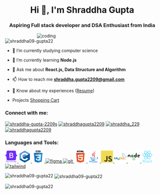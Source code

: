<h1 align="center">Hi 👋, I'm Shraddha Gupta</h1>
<h3 align="center">Aspiring Full stack developer and DSA Enthusiast from India</h3>

<img align="right" alt="coding" width="400" src="https://camo.githubusercontent.com/2366b34bb903c09617990fb5fff4622f3e941349e846ddb7e73df872a9d21233/68747470733a2f2f63646e2e6472696262626c652e636f6d2f75736572732f3733303730332f73637265656e73686f74732f363538313234332f6176656e746f2e676966">

<p align="left"> <img src="https://komarev.com/ghpvc/?username=shraddha09-gupta22&label=Profile%20views&color=0e75b6&style=flat" alt="shraddha09-gupta22" /> </p>

- 🔭 I’m currently studying computer science 

- 🌱 I’m currently learning **Node.js**

- 💬 Ask me about **React.js, Data Structure and Algorithm**

- 📫 How to reach me **shraddha.gupta2209@gmail.com**

- 📄 Know about my experiences ([Resume](https://drive.google.com/file/d/1KvzeAffCRifee513HeNnqZQvAC6Pv9kd/view))
- Projects [Shopping Cart](https://github.com/Shraddha09-Gupta22/pizza)

<h3 align="left">Connect with me:</h3>
<p align="left">
<a href="https://linkedin.com/in/shraddha-gupta-2209s" target="blank"><img align="center" src="https://raw.githubusercontent.com/rahuldkjain/github-profile-readme-generator/master/src/images/icons/Social/linked-in-alt.svg" alt="shraddha-gupta-2209s" height="30" width="40" /></a>
<a href="https://www.hackerrank.com/profile/shraddha_gupta22" target="blank"><img align="center" src="https://raw.githubusercontent.com/rahuldkjain/github-profile-readme-generator/master/src/images/icons/Social/hackerrank.svg" alt="shraddhagupta2209" height="30" width="40" /></a>
<a href="https://www.leetcode.com/shraddha_229" target="blank"><img align="center" src="https://raw.githubusercontent.com/rahuldkjain/github-profile-readme-generator/master/src/images/icons/Social/leet-code.svg" alt="shraddha_229" height="30" width="40" /></a>
<a href="https://auth.geeksforgeeks.org/user/shraddhagupta2209" target="blank"><img align="center" src="https://raw.githubusercontent.com/rahuldkjain/github-profile-readme-generator/master/src/images/icons/Social/geeks-for-geeks.svg" alt="shraddhagupta2209" height="30" width="40" /></a>
</p>

<h3 align="left">Languages and Tools:</h3>
<p align="left"> <a href="https://getbootstrap.com" target="_blank" rel="noreferrer"> <img src="https://raw.githubusercontent.com/devicons/devicon/master/icons/bootstrap/bootstrap-plain-wordmark.svg" alt="bootstrap" width="40" height="40"/> </a> <a href="https://www.cprogramming.com/" target="_blank" rel="noreferrer"> <img src="https://raw.githubusercontent.com/devicons/devicon/master/icons/c/c-original.svg" alt="c" width="40" height="40"/> </a> <a href="https://www.w3schools.com/css/" target="_blank" rel="noreferrer"> <img src="https://raw.githubusercontent.com/devicons/devicon/master/icons/css3/css3-original-wordmark.svg" alt="css3" width="40" height="40"/> </a> <a href="https://www.figma.com/" target="_blank" rel="noreferrer"> <img src="https://www.vectorlogo.zone/logos/figma/figma-icon.svg" alt="figma" width="40" height="40"/> </a> <a href="https://git-scm.com/" target="_blank" rel="noreferrer"> <img src="https://www.vectorlogo.zone/logos/git-scm/git-scm-icon.svg" alt="git" width="40" height="40"/> </a> <a href="https://www.w3.org/html/" target="_blank" rel="noreferrer"> <img src="https://raw.githubusercontent.com/devicons/devicon/master/icons/html5/html5-original-wordmark.svg" alt="html5" width="40" height="40"/> </a> <a href="https://www.java.com" target="_blank" rel="noreferrer"> <img src="https://raw.githubusercontent.com/devicons/devicon/master/icons/java/java-original.svg" alt="java" width="40" height="40"/> </a> <a href="https://developer.mozilla.org/en-US/docs/Web/JavaScript" target="_blank" rel="noreferrer"> <img src="https://raw.githubusercontent.com/devicons/devicon/master/icons/javascript/javascript-original.svg" alt="javascript" width="40" height="40"/> </a> <a href="https://www.mysql.com/" target="_blank" rel="noreferrer"> <img src="https://raw.githubusercontent.com/devicons/devicon/master/icons/mysql/mysql-original-wordmark.svg" alt="mysql" width="40" height="40"/> </a> <a href="https://nodejs.org" target="_blank" rel="noreferrer"> <img src="https://raw.githubusercontent.com/devicons/devicon/master/icons/nodejs/nodejs-original-wordmark.svg" alt="nodejs" width="40" height="40"/> </a> <a href="https://reactjs.org/" target="_blank" rel="noreferrer"> <img src="https://raw.githubusercontent.com/devicons/devicon/master/icons/react/react-original-wordmark.svg" alt="react" width="40" height="40"/> </a> <a href="https://tailwindcss.com/" target="_blank" rel="noreferrer"> <img src="https://www.vectorlogo.zone/logos/tailwindcss/tailwindcss-icon.svg" alt="tailwind" width="40" height="40"/> </a> </p>

<p><img align="left" src="https://github-readme-stats.vercel.app/api/top-langs?username=shraddha09-gupta22&show_icons=true&locale=en&layout=compact" alt="shraddha09-gupta22" /></p>

<p>&nbsp;<img align="center" src="https://github-readme-stats.vercel.app/api?username=shraddha09-gupta22&show_icons=true&locale=en" alt="shraddha09-gupta22" /></p>

<p><img align="center" src="https://github-readme-streak-stats.herokuapp.com/?user=shraddha09-gupta22&" alt="shraddha09-gupta22" /></p>
